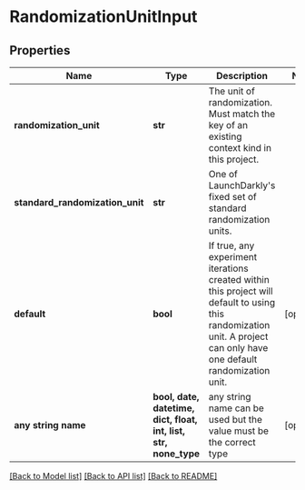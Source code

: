 # RandomizationUnitInput


## Properties
Name | Type | Description | Notes
------------ | ------------- | ------------- | -------------
**randomization_unit** | **str** | The unit of randomization. Must match the key of an existing context kind in this project. | 
**standard_randomization_unit** | **str** | One of LaunchDarkly&#39;s fixed set of standard randomization units. | 
**default** | **bool** | If true, any experiment iterations created within this project will default to using this randomization unit. A project can only have one default randomization unit. | [optional] 
**any string name** | **bool, date, datetime, dict, float, int, list, str, none_type** | any string name can be used but the value must be the correct type | [optional]

[[Back to Model list]](../README.md#documentation-for-models) [[Back to API list]](../README.md#documentation-for-api-endpoints) [[Back to README]](../README.md)


